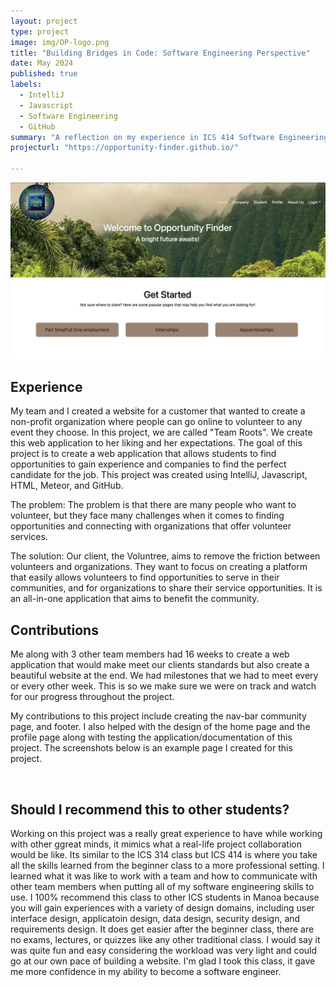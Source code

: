 ```yaml
---
layout: project
type: project
image: img/OP-logo.png
title: "Building Bridges in Code: Software Engineering Perspective"
date: May 2024
published: true
labels:
  - IntelliJ
  - Javascript
  - Software Engineering
  - GitHub
summary: "A reflection on my experience in ICS 414 Software Engineering class."
projecturl: "https://opportunity-finder.github.io/"

---
```


<img width="800px" class="img-fluid" src="../img/home-page-OP.png" alt="">

## Experience

My team and I created a website for a customer that wanted to create a non-profit organization where people can go online to volunteer to any event they choose. In this project, we are called "Team Roots". We create this web application to her liking and her expectations.  The goal of this project is to create a web application that allows students to find opportunities to gain experience and companies to find the perfect candidate for the job. This project was created using IntelliJ, Javascript, HTML, Meteor, and GitHub.

The problem: The problem is that there are many people who want to volunteer, but they face many challenges when it comes to finding opportunities and connecting with organizations that offer volunteer services.

The solution: Our client, the Voluntree, aims to remove the friction between volunteers and organizations. They want to focus on creating a platform that easily allows volunteers to find opportunities to serve in their communities, and for organizations to share their service opportunities. It is an all-in-one application that aims to benefit the community.

## Contributions
Me along with 3 other team members had 16 weeks to create a web application that would make meet our clients standards but also create a beautiful website at the end. We had milestones that we had to meet every or every other week. This is so we make sure we were on track and watch for our progress throughout the project. 

My contributions to this project include creating the nav-bar community page, and footer. I also helped with the design of the home page and the profile page along with testing the application/documentation of this project. The screenshots below is an example page I created for this project.

<img width="800px" class="img-fluid" src="../img/add-profile.png" alt="">

## Should I recommend this to other students?

Working on this project was a really great experience to have while working with other ggreat minds, it mimics what a real-life project collaboration would be like. Its similar to the ICS 314 class but ICS 414 is where you take all the skills learned from the beginner class to a more professional setting. I learned what it was like to work with a team and how to communicate with other team members when putting all of my software engineering skills to use. I 100% recommend this class to other ICS students in Manoa because you will gain experiences with a variety of design domains, including user interface design, applicatoin design, data design, security design, and requirements design. It does get easier after the beginner class, there are no exams, lectures, or quizzes like any other traditional class. I would say it was quite fun and easy considering the workload was very light and could go at our own pace of building a website. I'm glad I took this class, it gave me more confidence in my ability to become a software engineer. 


